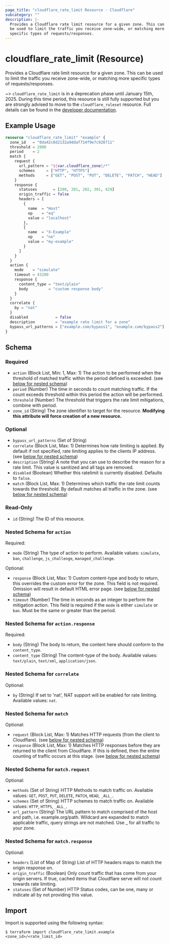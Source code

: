```yaml
---
page_title: "cloudflare_rate_limit Resource - Cloudflare"
subcategory: ""
description: |-
  Provides a Cloudflare rate limit resource for a given zone. This can
  be used to limit the traffic you receive zone-wide, or matching more
  specific types of requests/responses.
---
```


# cloudflare_rate_limit (Resource)

Provides a Cloudflare rate limit resource for a given zone. This can
be used to limit the traffic you receive zone-wide, or matching more
specific types of requests/responses.

~> `cloudflare_rate_limit` is in a deprecation phase until January 15th, 2025.
  During this time period, this resource is still
  fully supported but you are strongly advised to move to the
  `cloudflare_ruleset` resource. Full details can be found in the
  [developer documentation](https://developers.cloudflare.com/waf/reference/migration-guides/old-rate-limiting-deprecation/#relevant-changes-for-terraform-users).


## Example Usage

```terraform
resource "cloudflare_rate_limit" "example" {
  zone_id   = "0da42c8d2132a9ddaf714f9e7c920711"
  threshold = 2000
  period    = 2
  match {
    request {
      url_pattern = "${var.cloudflare_zone}/*"
      schemes     = ["HTTP", "HTTPS"]
      methods     = ["GET", "POST", "PUT", "DELETE", "PATCH", "HEAD"]
    }
    response {
      statuses       = [200, 201, 202, 301, 429]
      origin_traffic = false
      headers = [
        {
          name  = "Host"
          op    = "eq"
          value = "localhost"
        },
        {
          name  = "X-Example"
          op    = "ne"
          value = "my-example"
        }
      ]
    }
  }
  action {
    mode    = "simulate"
    timeout = 43200
    response {
      content_type = "text/plain"
      body         = "custom response body"
    }
  }
  correlate {
    by = "nat"
  }
  disabled            = false
  description         = "example rate limit for a zone"
  bypass_url_patterns = ["example.com/bypass1", "example.com/bypass2"]
}
```
<!-- schema generated by tfplugindocs -->
## Schema

### Required

- `action` (Block List, Min: 1, Max: 1) The action to be performed when the threshold of matched traffic within the period defined is exceeded. (see [below for nested schema](#nestedblock--action))
- `period` (Number) The time in seconds to count matching traffic. If the count exceeds threshold within this period the action will be performed.
- `threshold` (Number) The threshold that triggers the rate limit mitigations, combine with period.
- `zone_id` (String) The zone identifier to target for the resource. **Modifying this attribute will force creation of a new resource.**

### Optional

- `bypass_url_patterns` (Set of String)
- `correlate` (Block List, Max: 1) Determines how rate limiting is applied. By default if not specified, rate limiting applies to the clients IP address. (see [below for nested schema](#nestedblock--correlate))
- `description` (String) A note that you can use to describe the reason for a rate limit. This value is sanitized and all tags are removed.
- `disabled` (Boolean) Whether this ratelimit is currently disabled. Defaults to `false`.
- `match` (Block List, Max: 1) Determines which traffic the rate limit counts towards the threshold. By default matches all traffic in the zone. (see [below for nested schema](#nestedblock--match))

### Read-Only

- `id` (String) The ID of this resource.

<a id="nestedblock--action"></a>
### Nested Schema for `action`

Required:

- `mode` (String) The type of action to perform. Available values: `simulate`, `ban`, `challenge`, `js_challenge`, `managed_challenge`.

Optional:

- `response` (Block List, Max: 1) Custom content-type and body to return, this overrides the custom error for the zone. This field is not required. Omission will result in default HTML error page. (see [below for nested schema](#nestedblock--action--response))
- `timeout` (Number) The time in seconds as an integer to perform the mitigation action. This field is required if the `mode` is either `simulate` or `ban`. Must be the same or greater than the period.

<a id="nestedblock--action--response"></a>
### Nested Schema for `action.response`

Required:

- `body` (String) The body to return, the content here should conform to the `content_type`.
- `content_type` (String) The content-type of the body. Available values: `text/plain`, `text/xml`, `application/json`.



<a id="nestedblock--correlate"></a>
### Nested Schema for `correlate`

Optional:

- `by` (String) If set to 'nat', NAT support will be enabled for rate limiting. Available values: `nat`.


<a id="nestedblock--match"></a>
### Nested Schema for `match`

Optional:

- `request` (Block List, Max: 1) Matches HTTP requests (from the client to Cloudflare). (see [below for nested schema](#nestedblock--match--request))
- `response` (Block List, Max: 1) Matches HTTP responses before they are returned to the client from Cloudflare. If this is defined, then the entire counting of traffic occurs at this stage. (see [below for nested schema](#nestedblock--match--response))

<a id="nestedblock--match--request"></a>
### Nested Schema for `match.request`

Optional:

- `methods` (Set of String) HTTP Methods to match traffic on. Available values: `GET`, `POST`, `PUT`, `DELETE`, `PATCH`, `HEAD`, `_ALL_`.
- `schemes` (Set of String) HTTP schemes to match traffic on. Available values: `HTTP`, `HTTPS`, `_ALL_`.
- `url_pattern` (String) The URL pattern to match comprised of the host and path, i.e. example.org/path. Wildcard are expanded to match applicable traffic, query strings are not matched. Use _ for all traffic to your zone.


<a id="nestedblock--match--response"></a>
### Nested Schema for `match.response`

Optional:

- `headers` (List of Map of String) List of HTTP headers maps to match the origin response on.
- `origin_traffic` (Boolean) Only count traffic that has come from your origin servers. If true, cached items that Cloudflare serve will not count towards rate limiting.
- `statuses` (Set of Number) HTTP Status codes, can be one, many or indicate all by not providing this value.

## Import

Import is supported using the following syntax:

```shell
$ terraform import cloudflare_rate_limit.example <zone_id>/<rate_limit_id>
```
